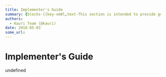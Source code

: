 ```yaml
---
title: Implementer's Guide
summary: {blocks-[{key-vm0l,text-This section is intended to provide guidance for anyone wanting to implement tools and applications that use ENS, or custom resolvers within ENS.,type-unstyled,depth-0,inlineStyleRanges-,entityRanges-,data-{}},{key-ae3ao,text-Writing a resolver,type-header-two,depth-0,inlineStyleRanges-,entityRanges-,data-{}},{key-askor,text-Resolvers are specified in EIP137. A resolver must implement the following method-,type-unstyled,depth-0,inlineStyleRanges-,entityRanges-[{offset-27,
authors:
  - Kauri Team (@kauri)
date: 2018-05-03
some_url: 
---
```


# Implementer's Guide


undefined